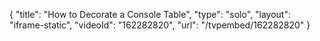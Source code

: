 {
    "title": "How to Decorate a Console Table",
    "type": "solo",
    "layout": "iframe-static",
    "videoId": "162282820",
    "url": "\/tvpembed\/162282820"
}
